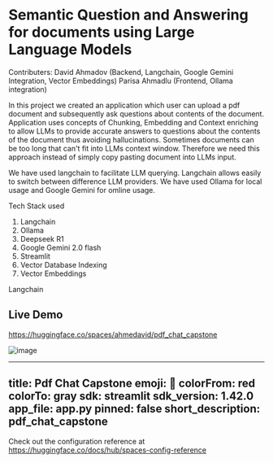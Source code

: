# Semantic Question and Answering for documents using Large Language Models

Contributers:
David Ahmadov (Backend, Langchain, Google Gemini Integration, Vector Embeddings)
Parisa Ahmadlu (Frontend, Ollama integration)

In this project we created an application which user can upload a pdf document and subsequently ask questions about contents of the document.
Application uses concepts of Chunking, Embedding and Context enriching to allow LLMs to provide accurate answers to questions about the contents of the document 
thus avoiding hallucinations. Sometimes documents can be too long that can't fit into LLMs context window. Therefore we need this approach instead of simply copy pasting document into LLMs input.

We have used langchain to facilitate LLM querying. Langchain allows easily to switch between difference LLM providers.
We have used Ollama for local usage and Google Gemini for omline usage.

Tech Stack used

1. Langchain
2. Ollama
3. Deepseek R1
4. Google Gemini 2.0 flash
5. Streamlit
6. Vector Database Indexing
7. Vector Embeddings

Langchain 

## Live Demo
https://huggingface.co/spaces/ahmedavid/pdf_chat_capstone

![image](https://github.com/user-attachments/assets/ce77b194-b05c-4528-928d-aac370954aaa)


---
title: Pdf Chat Capstone
emoji: 👀
colorFrom: red
colorTo: gray
sdk: streamlit
sdk_version: 1.42.0
app_file: app.py
pinned: false
short_description: pdf_chat_capstone
---

Check out the configuration reference at https://huggingface.co/docs/hub/spaces-config-reference
